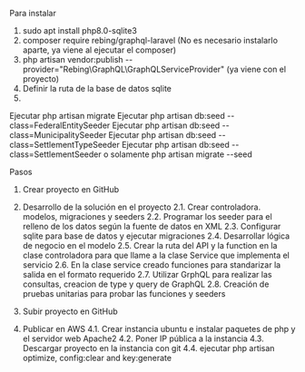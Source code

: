 Para instalar

1. sudo apt install php8.0-sqlite3
2. composer require rebing/graphql-laravel (No es necesario instalarlo aparte, ya viene al ejecutar el composer)
3. php artisan vendor:publish --provider="Rebing\GraphQL\GraphQLServiceProvider" (ya viene con el proyecto)
4. Definir la ruta de la base de datos sqlite
5. 
Ejecutar php artisan migrate
Ejecutar php artisan db:seed --class=FederalEntitySeeder
Ejecutar php artisan db:seed --class=MunicipalitySeeder
Ejecutar php artisan db:seed --class=SettlementTypeSeeder
Ejecutar php artisan db:seed --class=SettlementSeeder
o solamente php artisan migrate --seed

Pasos
1. Crear proyecto en GitHub
2. Desarrollo de la solución en el proyecto
2.1. Crear controladora. modelos, migraciones y seeders
2.2. Programar los seeder para el relleno de los datos según la fuente de datos en XML
2.3. Configurar sqlite para base de datos y ejecutar migraciones
2.4. Desarrollar lógica de negocio en el modelo
2.5. Crear la ruta del API y la function en la clase controladora para que llame a la clase Service que implementa el servicio
2.6. En la clase service creado funciones para standarizar la salida en el formato requerido
2.7. Utilizar GrphQL para realizar las consultas, creacion de type y query de GraphQL
2.8. Creación de pruebas unitarias para probar las funciones y seeders

3. Subir proyecto en GitHub

4. Publicar en AWS
4.1. Crear instancia ubuntu e instalar paquetes de php y el servidor web Apache2
4.2. Poner IP pública a la instancia
4.3. Descargar proyecto en la instancia con git
4.4. ejecutar php artisan optimize, config:clear and key:generate



